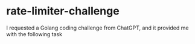 # rate-limiter-challenge
I requested a Golang coding challenge from ChatGPT, and it provided me with the following task
